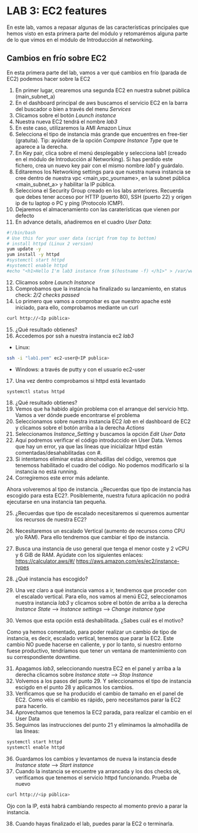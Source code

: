 # LAB 3: EC2 features

En este lab, vamos a repasar algunas de las características principales que hemos visto en esta primera parte del módulo y retomarémos alguna parte de lo que vimos en el módulo de Introducción al networking.

## Cambios en frío sobre EC2

En esta primera parte del lab, vamos a ver qué cambios en frío (parada de EC2) podemos hacer sobre la EC2

1. En primer lugar, crearemos una segunda EC2 en nuestra subnet pública (main_subnet_a)
2. En el dashboard principal de aws buscamos el servicio EC2 en la barra del buscador o bien a través del menu _Services_
3. Clicamos sobre el botón _Launch instance_
4. Nuestra nueva EC2 tendrá el nombre _lab3_
5. En este caso, utilizaremos la AMI Amazon Linux
6. Selecciona el tipo de instancia más grande que encuentres en free-tier (gratuita). Tip: ayúdate de la opción _Compare Instance Type_ que te aparece a la derecha.
7. En Key pair, clica sobre el menú desplegable y selecciona lab1 (creado en el módulo de Introducción al Networking). Si has perdido este fichero, crea un nuevo key pair con el mismo nombre _lab1_ y guárdalo.
8. Editaremos los Networking settings para que nuestra nueva instancia se cree dentro de nuestra vpc <main_vpc_yourname>, en la subnet pública <main_subnet_a> y habilitar la IP pública.
9. Selecciona el Security Group creado en los labs anteriores. Recuerda que debes tener acceso por HTTP (puerto 80), SSH (puerto 22) y orígen ip de tu laptop o PC y ping (Protocolo ICMP).
10. Dejaremos el almacenamiento con las caraterísticas que vienen por defecto
11. En advance details, añadiremos en el cuadro _User Data_:
```bash
#!/bin/bash
# Use this for your user data (script from top to bottom)
# install httpd (Linux 2 version)
yum update -y
yum install -y httpd
#systemctl start httpd
#systemctl enable httpd
#echo "<h1>Hello I'm lab3 instance from $(hostname -f) </h1>" > /var/www/html/index.html
```
12. Clicamos sobre _Launch Instance_
13. Comprobamos que la instancia ha finalizado su lanzamiento, en status check: _2/2 checks passed_
14. Lo primero que vamos a comprobar es que nuestro apache esté iniciado, para ello, comprobamos mediante un curl 
```bash
curl http://<Ip pública>
```
15. ¿Qué resultado obtienes? 
16. Accedemos por ssh a nuestra instancia ec2 _lab3_
* Linux:
```bash 
ssh -i "lab1.pem" ec2-user@<IP publica>
````
* Windows: a través de putty y con el usuario ec2-user

17. Una vez dentro comprobamos si httpd está levantado
```bash 
systemctl status httpd
```
18. ¿Qué resultado obtienes?
19. Vemos que ha habido algún problema con el arranque del servicio http. Vamos a ver dónde puede encontrarse el problema
20. Seleccionamos sobre nuestra instancia EC2 _lab_ en el dashboard de EC2 y clicamos sobre el botón arriba a la derecha _Actions_
21. Seleccionamos _Instance_Setting_ y buscamos la opción _Edit User Data_
22. Aquí podremos verificar el código introduccido en User Data. Vemos que hay un error, ya que las líneas que inicializar httpd están comentadas/desahabilitadas con #.
23. Si intentamos eliminar estas almohadillas del código, veremos que tenemoss habilitado el cuadro del código. No podemos modificarlo si la instancia no está running.
24. Corregiremos este error más adelante.

Ahora volveremos al tipo de instancia. ¿Recuerdas que tipo de instancia has escogido para esta EC2?. Posiblemente, nuestra futura aplicación no podrá ejecutarse en una instancia tan pequeña. 

25. ¿Recuerdas que tipo de escalado necesitaremos si queremos aumentar los recursos de nuestra EC2?
26. Necesitaremos un escalado Vertical (aumento de recursos como CPU y/o RAM). Para ello tendremos que cambiar el tipo de instancia. 
27. Busca una instancia de uso general que tenga el menor coste y 2 vCPU y 6 GiB de RAM. Ayúdate con los siguientes enlaces:
    https://calculator.aws/#/
    https://aws.amazon.com/es/ec2/instance-types
  
28. ¿Qué instancia has escogido?
29. Una vez claro a qué instancia vamos a ir, tendremos que proceder con el escalado vertical. Para ello, nos vamos al menú EC2, seleccionamos nuestra instancia _lab3_ y clicamos sobre el botón de arriba a la derecha _Instance State_ --> _Instance settings_ --> _Change instance type_ 
30. Vemos que esta opción está deshabilitada. ¿Sabes cuál es el motivo?

Como ya hemos comentado, para poder realizar un cambio de tipo de instancia, es decir, escalado vertical, tenemos que parar la EC2. Este cambio NO puede hacerse en caliente, y por lo tanto, si nuestro entorno fuese productivo, tendríamos que tener un ventana de mantenimiento con su correspondiente downtime.

31. Apagamos _lab3_, seleccionando nuestra EC2 en el panel y arriba a la derecha clicamos sobre _Instance state_ --> _Stop Instance_
32. Volvemos a los pasos del punto 29. Y seleccionamos el tipo de instancia escigdo en el punto 28 y aplicamos los cambios.
33. Verificamos que se ha producido el cambio de tamaño en el panel de EC2. Como véis el cambio es rápido, pero necesitamos parar la EC2 para hacerlo.
34. Aprovechamos que tenemos la EC2 parada, para realizar el cambio en el User Data
35. Seguimos las instrucciones del punto 21 y eliminamos la almohadilla de las líneas:
```bash
systemctl start httpd
systemctl enable httpd
```
36. Guardamos los cambios y levantamos de nueva la instancia desde _Instance state_ --> _Start instance_
37. Cuando la instancia se encuentre ya arrancada y los dos checks ok, verificamos que tenemos el servicio httpd funcionando. Prueba de nuevo
```bash
curl http://<ip pública>
```
Ojo con la IP, está habrá cambiando respecto al momento previo a parar la instancia.

38. Cuando hayas finalizado el lab, puedes parar la EC2 o terminarla.
